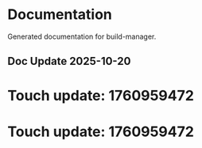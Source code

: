 # Documentation

Generated documentation for build-manager.

## Doc Update 2025-10-20

# Touch update: 1760959472

# Touch update: 1760959472
